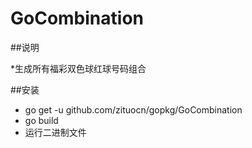 GoCombination
=========
##说明

*生成所有福彩双色球红球号码组合

##安装

*	go get -u github.com/zituocn/gopkg/GoCombination
*	go build
*   运行二进制文件